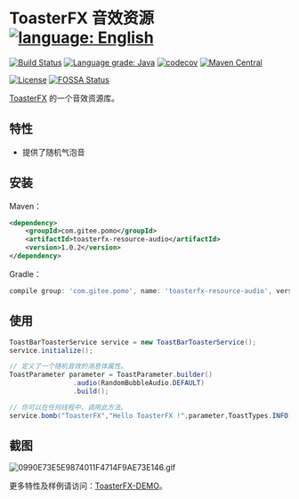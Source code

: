 # ToasterFX 音效资源 [![language: English](https://img.shields.io/badge/-English-blue?style=social&logo=markdown)](README_en.md)

[![Build Status](https://travis-ci.com/Mr-Po/toasterfx-resource-audio.svg?branch=master)](https://travis-ci.com/Mr-Po/toasterfx-resource-audio)
[![Language grade: Java](https://img.shields.io/lgtm/grade/java/github/Mr-Po/toasterfx-resource-audio?logo=lgtm&logoWidth=18)](https://lgtm.com/projects/g/Mr-Po/toasterfx-resource-audio/context:java)
[![codecov](https://codecov.io/gh/Mr-Po/toasterfx-resource-audio/branch/master/graph/badge.svg)](https://codecov.io/gh/Mr-Po/toasterfx-resource-audio)
[![Maven Central](https://img.shields.io/maven-central/v/com.gitee.pomo/toasterfx-resource-audio)](https://search.maven.org/#search|ga|1|com.gitee.pomo.toasterfx-resource-audio)

[![License](https://img.shields.io/github/license/Mr-Po/toasterfx-resource-audio?color=blue)](LICENSE)
[![FOSSA Status](https://app.fossa.com/api/projects/git%2Bgithub.com%2FMr-Po%2Ftoasterfx-resource-audio.svg?type=shield)](https://app.fossa.com/projects/git%2Bgithub.com%2FMr-Po%2Ftoasterfx-resource-audio?ref=badge_shield)

[ToasterFX](../../../toasterfx) 的一个音效资源库。

## 特性
* 提供了随机气泡音

## 安装

Maven：
```xml
<dependency>
    <groupId>com.gitee.pomo</groupId>
    <artifactId>toasterfx-resource-audio</artifactId>
    <version>1.0.2</version>
</dependency>
```

Gradle：
```groovy
compile group: 'com.gitee.pomo', name: 'toasterfx-resource-audio', version: '1.0.2'
```

## 使用
```java
ToastBarToasterService service = new ToastBarToasterService();
service.initialize();

// 定义了一个随机音效的消息体属性。
ToastParameter parameter = ToastParameter.builder()
                .audio(RandomBubbleAudio.DEFAULT)
                .build();

// 你可以在任何线程中，调用此方法。
service.bomb("ToasterFX","Hello ToasterFX !",parameter,ToastTypes.INFO);
```
## 截图
![0990E73E5E9874011F4714F9AE73E146.gif](https://i.loli.net/2020/09/28/RPShGny2mKedi5r.gif)

更多特性及样例请访问：[ToasterFX-DEMO](../../../toasterfx-demo)。